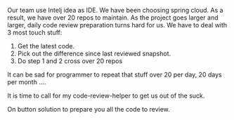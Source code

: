 Our team use Intelj idea as IDE. We have been choosing spring cloud. As a result, we have over 20 repos to maintain. 
As the project goes larger and larger, daily code review preparation turns hard for us.
We have to deal with 3 most touch stuff:
1. Get the latest code.
2. Pick out the difference since last reviewed snapshot.
3. Do step 1 and 2 cross over 20 repos 

It can be sad for programmer to repeat that stuff over 20 per day, 20 days per month ....

It is time to call for my code-review-helper to get us out of the suck.

On button solution to prepare you all the code to review. 